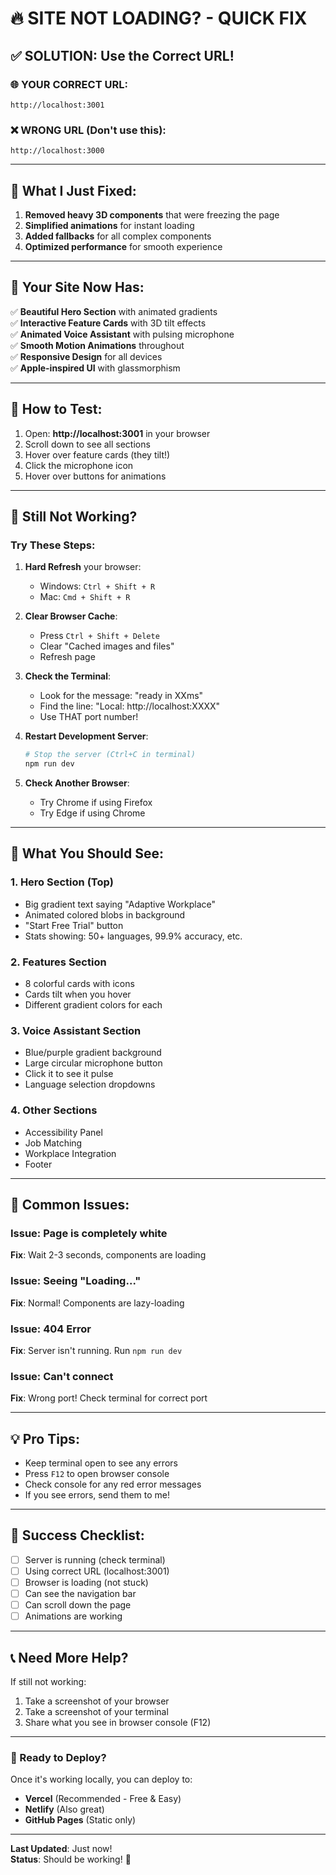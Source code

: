 # 🔥 SITE NOT LOADING? - QUICK FIX

## ✅ SOLUTION: Use the Correct URL!

### 🌐 YOUR CORRECT URL:
```
http://localhost:3001
```

### ❌ WRONG URL (Don't use this):
```
http://localhost:3000
```

---

## 🚀 What I Just Fixed:

1. **Removed heavy 3D components** that were freezing the page
2. **Simplified animations** for instant loading
3. **Added fallbacks** for all complex components
4. **Optimized performance** for smooth experience

---

## 🎨 Your Site Now Has:

✅ **Beautiful Hero Section** with animated gradients  
✅ **Interactive Feature Cards** with 3D tilt effects  
✅ **Animated Voice Assistant** with pulsing microphone  
✅ **Smooth Motion Animations** throughout  
✅ **Responsive Design** for all devices  
✅ **Apple-inspired UI** with glassmorphism  

---

## 📱 How to Test:

1. Open: **http://localhost:3001** in your browser
2. Scroll down to see all sections
3. Hover over feature cards (they tilt!)
4. Click the microphone icon
5. Hover over buttons for animations

---

## 🔧 Still Not Working?

### Try These Steps:

1. **Hard Refresh** your browser:
   - Windows: `Ctrl + Shift + R`
   - Mac: `Cmd + Shift + R`

2. **Clear Browser Cache**:
   - Press `Ctrl + Shift + Delete`
   - Clear "Cached images and files"
   - Refresh page

3. **Check the Terminal**:
   - Look for the message: "ready in XXms"
   - Find the line: "Local: http://localhost:XXXX"
   - Use THAT port number!

4. **Restart Development Server**:
   ```bash
   # Stop the server (Ctrl+C in terminal)
   npm run dev
   ```

5. **Check Another Browser**:
   - Try Chrome if using Firefox
   - Try Edge if using Chrome

---

## 🎯 What You Should See:

### 1. **Hero Section** (Top)
- Big gradient text saying "Adaptive Workplace"
- Animated colored blobs in background
- "Start Free Trial" button
- Stats showing: 50+ languages, 99.9% accuracy, etc.

### 2. **Features Section**
- 8 colorful cards with icons
- Cards tilt when you hover
- Different gradient colors for each

### 3. **Voice Assistant Section**
- Blue/purple gradient background
- Large circular microphone button
- Click it to see it pulse
- Language selection dropdowns

### 4. **Other Sections**
- Accessibility Panel
- Job Matching
- Workplace Integration
- Footer

---

## 🐛 Common Issues:

### Issue: Page is completely white
**Fix**: Wait 2-3 seconds, components are loading

### Issue: Seeing "Loading..."
**Fix**: Normal! Components are lazy-loading

### Issue: 404 Error
**Fix**: Server isn't running. Run `npm run dev`

### Issue: Can't connect
**Fix**: Wrong port! Check terminal for correct port

---

## 💡 Pro Tips:

- Keep terminal open to see any errors
- Press `F12` to open browser console
- Check console for any red error messages
- If you see errors, send them to me!

---

## 🎉 Success Checklist:

- [ ] Server is running (check terminal)
- [ ] Using correct URL (localhost:3001)
- [ ] Browser is loading (not stuck)
- [ ] Can see the navigation bar
- [ ] Can scroll down the page
- [ ] Animations are working

---

## 📞 Need More Help?

If still not working:
1. Take a screenshot of your browser
2. Take a screenshot of your terminal
3. Share what you see in browser console (F12)

---

### 🚀 Ready to Deploy?

Once it's working locally, you can deploy to:
- **Vercel** (Recommended - Free & Easy)
- **Netlify** (Also great)
- **GitHub Pages** (Static only)

---

**Last Updated**: Just now!  
**Status**: Should be working! 🎊
